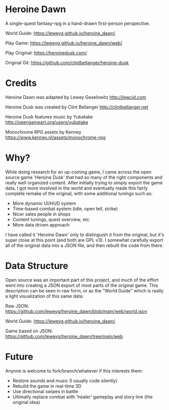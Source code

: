 # Heroine Dawn
A single-quest fantasy-rpg in a hand-drawn first-person perspective.

World Guide: https://leweyg.github.io/heroine_dawn/

Play Game: https://leweyg.github.io/heroine_dawn/web/

Play Original: https://heroinedusk.com/ 

Original Git: https://github.com/clintbellanger/heroine-dusk 

# Credits
Heroine Dawn was adapted by Lewey Geselowitz http://lewcid.com

Heroine Dusk was created by Clint Bellanger http://clintbellanger.net

Heroine Dusk features music by Yubatake http://opengameart.org/users/yubatake

Monochrome RPG assets by Kenney https://www.kenney.nl/assets/monochrome-rpg

# Why?
While doing research for an up-coming game, I came across the open source game
'Heroine Dusk' that had so many of the right components and really well organized content.
After initially trying to simply export the game data, I got more involved in the world
and eventually made this fairly complete remake of the original, with some additional
tunings such as:
- More dynamic UI/HUD system
- Time-based combat system (idle, open tell, strike)
- Nicer sales people in shops
- Content tunings, quest overview, etc.
- More data driven approach

I have called it 'Heroine Dawn'
only to distinguish it from the original, but it's super close at this point (and both are GPL v3). I somewhat carefully export all of the original data into a JSON file, and then
rebuilt the code from there.

# Data Structure
Open source was an important part of this project, and much of the effort went into creating
a JSON export of most parts of the original game. This description can be seen in raw form,
or as the "World Guide" which is really a light visualization of this same data:

Raw JSON: https://github.com/leweyg/heroine_dawn/blob/main/web/world.json

World Guide: https://leweyg.github.io/heroine_dawn/

Game based on JSON: https://github.com/leweyg/heroine_dawn/tree/main/web 

# Future
Anyone is welcome to fork/branch/whatever if this interests them:
- Restore sounds and music (I usually code silently)
- Rebuild the game in real-time 3D
- Use directional swipes in battle
- Ultimatly replace combat with 'healer' gameplay and story line (the original idea)
